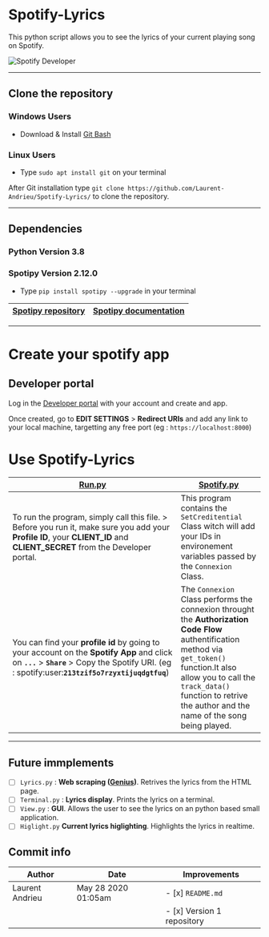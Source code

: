 # Spotify-Lyrics

This python script allows you to see the lyrics of your current playing song on Spotify.

![Spotify Developer](https://developer.spotify.com/assets/FBImage.png)

---

## Clone the repository

### Windows Users
* Download & Install [Git Bash](https://gitforwindows.org/)

### Linux Users
* Type `sudo apt install git` on your terminal

After Git installation type `git clone https://github.com/Laurent-Andrieu/Spotify-Lyrics/` to clone the repository.

---

## Dependencies

###  Python Version 3.8
###  Spotipy Version 2.12.0
* Type `pip install spotipy --upgrade` in your terminal

[Spotipy repository](https://github.com/plamere/spotipy/blob/2.12.0/docs/index.rst) | [Spotipy documentation](https://github.com/plamere/spotipy/blob/2.12.0/docs/index.rst)
----------------------------------------------------------------------------------- | --------------------------------------------------------------------------------------

---

# Create your spotify app

##  Developer portal
Log in the [Developer portal](https://developer.spotify.com/dashboard/login) with your account and create and app.

Once created, go to **EDIT SETTINGS** > **Redirect URIs** and add any link to your local machine, targetting any free port (eg : `https://localhost:8000`)


# Use Spotify-Lyrics

[Run.py](https://github.com/Laurent-Andrieu/Spotify-Lyrics/blob/Version1/Run.py)  | [Spotify.py](https://github.com/Laurent-Andrieu/Spotify-Lyrics/blob/Version1/Spotify.py)
--------------------------------------------------------------------------------- | -----------------------------------------------------------------------------------------
To run the program, simply call this file. > Before you run it, make sure you add your **Profile ID**, your **CLIENT_ID** and **CLIENT_SECRET** from the Developer portal.  | This program contains the `SetCreditential` Class witch will add your IDs in environement variables passed by the `Connexion` Class.
You can find your **profile id** by going to your account on the **Spotify App** and click on **`...`** > **`Share`** > Copy the Spotify URI. (eg : spotify:user:**`213tzif5o7rzyxtijuqdgtfuq`**) | The `Connexion` Class performs the connexion throught the **Authorization Code Flow** authentification method via `get_token()` function.It also allow you to call the `track_data()` function to retrive the author and the name of the song being played.

---

##  Future immplements
- [ ]  `Lyrics.py` : **Web scraping ([Genius](https://genius.com/))**. Retrives the lyrics from the HTML page.
- [ ]  `Terminal.py` : **Lyrics display**.  Prints the lyrics on a terminal.
- [ ]  `View.py` : **GUI**.  Allows the user to see the lyrics on an python based small application.
- [ ]  `Higlight.py`  **Current lyrics higlighting**. Highlights the lyrics in realtime.

##  Commit info
**Author**  | **Date**  | **Improvements**
----------- | --------- | ----------------
Laurent Andrieu | May 28 2020 01:05am | - [x] `README.md`
  | | |  - [x] Version 1 repository
